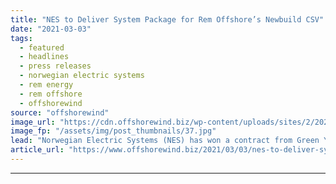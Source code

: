 ```yaml
---
title: "NES to Deliver System Package for Rem Offshore’s Newbuild CSV"
date: "2021-03-03"
tags: 
  - featured
  - headlines
  - press releases
  - norwegian electric systems
  - rem energy
  - rem offshore
  - offshorewind
source: "offshorewind"
image_url: "https://cdn.offshorewind.biz/wp-content/uploads/sites/2/2021/03/03134003/NES-to-Deliver-System-Package-for-Rem-Offshore%E2%80%99s-Newbuild-CSV.jpg"
image_fp: "/assets/img/post_thumbnails/37.jpg"
lead: "Norwegian Electric Systems (NES) has won a contract from Green Yard Kleven to deliver"
article_url: "https://www.offshorewind.biz/2021/03/03/nes-to-deliver-system-package-for-rem-offshores-newbuild-csv/"
---
```


---
